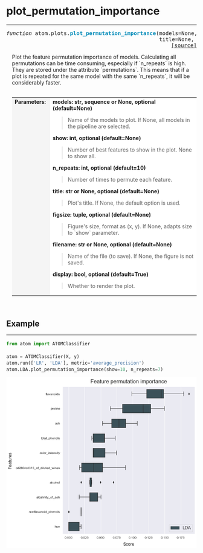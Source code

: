 # plot_permutation_importance
-------------------------

<a name="atom-plot-permutation-importance"></a>
<pre><em>function</em> atom.plots.<strong style="color:#008AB8">plot_permutation_importance</strong>(models=None, show=None, n_repeats=10,
                                                title=None, figsize=None, filename=None, display=True)
<div align="right"><a href="https://github.com/tvdboom/ATOM/blob/master/atom/plots.py#L336">[source]</a></div></pre>
<div style="padding-left:3%">
Plot the feature permutation importance of models. Calculating all permutations can 
be time consuming, especially if `n_repeats` is high. They are stored under
the attribute `permutations`. This means that if a plot is repeated for
 the same model with the same `n_repeats`, it will be considerably faster.
<br /><br />
<table width="100%">
<tr>
<td width="15%" style="vertical-align:top; background:#F5F5F5;"><strong>Parameters:</strong></td>
<td width="75%" style="background:white;">
<strong>models: str, sequence or None, optional (default=None)</strong>
<blockquote>
Name of the models to plot. If None, all models in the pipeline are selected.
</blockquote>
<strong>show: int, optional (default=None)</strong>
<blockquote>
Number of best features to show in the plot. None to show all.
</blockquote>
<strong>n_repeats: int, optional (default=10)</strong>
<blockquote>
Number of times to permute each feature.
</blockquote>
<strong>title: str or None, optional (default=None)</strong>
<blockquote>
Plot's title. If None, the default option is used.
</blockquote>
<strong>figsize: tuple, optional (default=None)</strong>
<blockquote>
Figure's size, format as (x, y). If None, adapts size to `show` parameter.
</blockquote>
<strong>filename: str or None, optional (default=None)</strong>
<blockquote>
Name of the file (to save). If None, the figure is not saved.
</blockquote>
<strong>display: bool, optional (default=True)</strong>
<blockquote>
Whether to render the plot.
</blockquote>
</tr>
</table>
</div>
<br />



## Example
----------
```python
from atom import ATOMClassifier

atom = ATOMClassifier(X, y)
atom.run(['LR', 'LDA'], metric='average_precision')
atom.LDA.plot_permutation_importance(show=10, n_repeats=7)
```
![plot_permutation_importance](../../img/plots/plot_permutation_importance.png)
